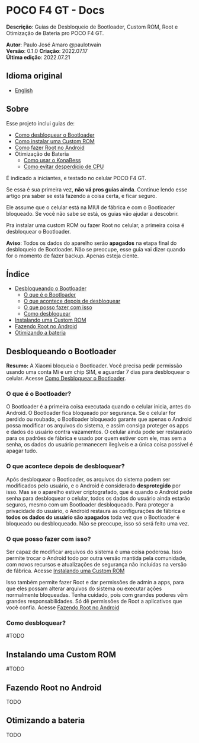 # POCO F4 GT - Docs
**Descrição**: Guias de Desbloqueio de Bootloader, Custom ROM, Root e Otimização de Bateria pro POCO F4 GT.

**Autor**: Paulo José Amaro @paulotwain  
**Versão**: 0.1.0 
**Criação**: 2022.07.17  
**Última edição**: 2022.07.21

## Idioma original
- [English](../README.md)

## Sobre
Esse projeto inclui guias de:
- [Como desbloquear o Bootloader](como-desbloquear-o-bootloader.md)
- [Como instalar uma Custom ROM](como-instalar-uma-custom-rom.md)
- [Como fazer Root no Android](como-fazer-root-no-android.md)
- Otimização de Bateria
	- [Como usar o KonaBess](como-usar-o-konabess.md)
	- [Como evitar desperdício de CPU](como-evitar-desperdicio-de-cpu.md)

É indicado a iniciantes, e testado no celular POCO F4 GT.

Se essa é sua primeira vez, **não vá pros guias ainda**. Continue lendo esse artigo pra saber se está fazendo a coisa certa, e ficar seguro.

Ele assume que o celular está na MIUI de fábrica e com o Bootloader bloqueado. Se você não sabe se está, os guias vão ajudar a descobrir.

Pra instalar uma custom ROM ou fazer Root no celular, a primeira coisa é desbloquear o Bootloader.

**Aviso**: Todos os dados do aparelho serão **apagados** na etapa final do desbloqueio de Bootloader. Não se preocupe, esse guia vai dizer quando for o momento de fazer backup. Apenas esteja ciente.

## Índice
- [Desbloqueando o Bootloader](#desbloqueando-o-bootloader)
	- [O que é o Bootloader](#o-que-e-o-bootloader)
	- [O que acontece depois de desbloquear](#o-que-acontece-depois-de-desbloquear)
	- [O que posso fazer com isso](#o-que-posso-fazer-com-isso)
	- [Como desbloquear](#como-desbloquear)
- [Instalando uma Custom ROM](#instalando-uma-custom-rom)
- [Fazendo Root no Android](#fazendo-root-no-android)
- [Otimizando a bateria](#otimizando-a-bateria)

## Desbloqueando o Bootloader
**Resumo:** A Xiaomi bloqueia o Bootloader. Você precisa pedir permissão usando uma conta Mi e um chip SIM, e aguardar 7 dias para desbloquear o celular. Acesse [Como Desbloquear o Bootloader](como-desbloquear-o-bootloader.md).
 
### O que é o Bootloader?
O Bootloader é a primeira coisa executada quando o celular inicia, antes do Android. O Bootloader fica bloqueado por segurança. Se o celular for perdido ou roubado, o Bootloader bloqueado garante que apenas o Android possa modificar os arquivos do sistema, e assim consiga proteger os apps e dados do usuário contra vazamentos. O celular ainda pode ser restaurado para os padrões de fábrica e usado por quem estiver com ele, mas sem a senha, os dados do usuário permanecem ilegíveis e a única coisa possível é apagar tudo.

### O que acontece depois de desbloquear?
Após desbloquear o Bootloader, os arquivos do sistema podem ser modificados pelo usuário, e o Android é considerado **desprotegido** por isso. Mas se o aparelho estiver criptografado, que é quando o Android pede senha para desbloquear o celular, todos os dados do usuário ainda estarão seguros, mesmo com um Bootloader desbloqueado. Para proteger a privacidade do usuário, o Android restaura as configurações de fábrica e **todos os dados do usuário são apagados** toda vez que o Bootloader é bloqueado ou desbloqueado. Não se preocupe, isso só será feito uma vez.

### O que posso fazer com isso?
Ser capaz de modificar arquivos do sistema é uma coisa poderosa. Isso permite trocar o Android todo por outra versão mantida pela comunidade, com novos recursos e atualizações de segurança não incluídas na versão de fábrica. Acesse [Instalando uma Custom ROM](#instalando-uma-custom-rom)

Isso também permite fazer Root e dar permissões de admin a apps, para que eles possam alterar arquivos do sistema ou executar ações normalmente bloqueadas. Tenha cuidado, pois com grandes poderes vêm grandes responsabilidades. Só dê permissões de Root a aplicativos que você confia. Acesse [Fazendo Root no Android](#fazendo-root-no-android)

### Como desbloquear?
#TODO

## Instalando uma Custom ROM
 #TODO

## Fazendo Root no Android
 TODO

## Otimizando a bateria
 TODO







